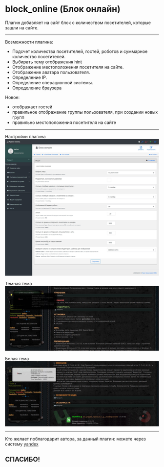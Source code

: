 # block_online (Блок онлайн)

Плагин добавляет на сайт блок с количеством посетителей, которые зашли на сайте.

-------------------

Возможности плагина:
- Подсчет количества посетителей, гостей, роботов и суммарное количество посетителей.
- Выбирать тему отображения hint
- Отображение местоположения посетителя на сайте.
- Отображение аватара пользователя.
- Определение IP.
- Определение операционной системы.
- Определение браузера

Новое:
- отображает гостей
- правильное отображение группы пользователя, при создании новых групп
- правильно местоположения посетителя на сайте
-------------------
Настройки плагина
![](https://github.com/KachalkinGeorg/block_online/blob/main/block_online.jpg?raw=true)

Темная тема
![](https://github.com/KachalkinGeorg/block_online/blob/main/Screenshot_1.jpg?raw=true)

Белая тема
![](https://github.com/KachalkinGeorg/block_online/blob/main/Screenshot_2.jpg?raw=true)

-------------------
Кто желает поблагодарит автора, за данный плагин:
можете через систему [yandex](https://yoomoney.ru/to/4100116753512518)

СПАСИБО!
-------------------